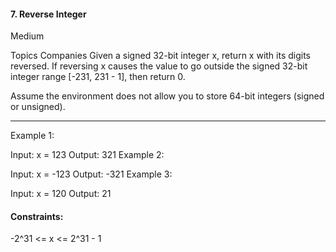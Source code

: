 #### 7. Reverse Integer
Medium

Topics
Companies
Given a signed 32-bit integer x, return x with its digits reversed.
If reversing x causes the value to go outside the signed 32-bit integer range [-231, 231 - 1], then return 0.

Assume the environment does not allow you to store 64-bit integers (signed or unsigned).

 ---

Example 1:

Input: x = 123
Output: 321
Example 2:

Input: x = -123
Output: -321
Example 3:

Input: x = 120
Output: 21
 

#### Constraints:

-2^31 <= x <= 2^31 - 1
